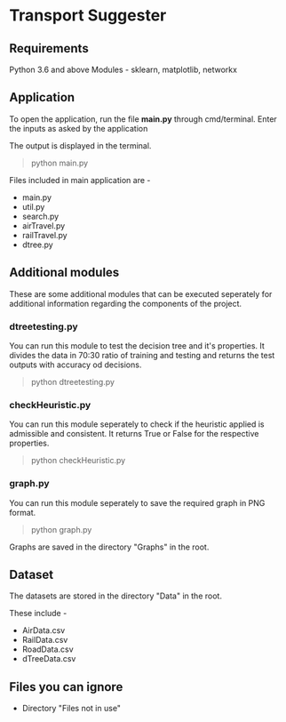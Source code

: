 # Transport Suggester

## Requirements

Python 3.6 and above
Modules - sklearn, matplotlib, networkx

## Application

To open the application, run the file **main.py** through cmd/terminal.
Enter the inputs as asked by the application

The output is displayed in the terminal.

> python main.py

Files included in main application are -
- main.py
- util.py
- search.py
- airTravel.py
- railTravel.py
- dtree.py


## Additional modules

These are some additional modules that can be executed seperately for additional information regarding the components of the project.

### dtreetesting.py

You can run this module to test the decision tree and it's properties. It divides the data in 70:30 ratio of training and testing and returns the test outputs with accuracy od decisions. 

> python dtreetesting.py

### checkHeuristic.py

You can run this module seperately to check if the heuristic applied is admissible and consistent. 
It returns True or False for the respective properties.

> python checkHeuristic.py

### graph.py

You can run this module seperately to save the required graph in PNG format.

> python graph.py

Graphs are saved in the directory "Graphs" in the root.

## Dataset

The datasets are stored in the directory "Data" in the root.

These include -
- AirData.csv
- RailData.csv
- RoadData.csv
- dTreeData.csv

## Files you can ignore

- Directory "Files not in use"
